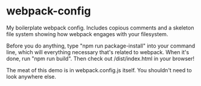 # webpack-config

My boilerplate webpack config. Includes copious comments and a skeleton file system showing how webpack engages with your filesystem.

Before you do anything, type "npm run package-install" into your command line, which will everything necessary that's related to webpack. When it's done, run "npm run build". Then check out /dist/index.html in your browser!

The meat of this demo is in webpack.config.js itself. You shouldn't need to look anywhere else.

